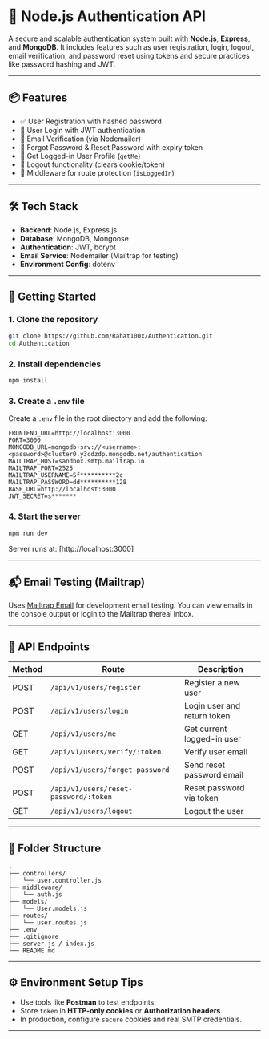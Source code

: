 # 🔐 Node.js Authentication API

A secure and scalable authentication system built with **Node.js**, **Express**, and **MongoDB**. It includes features such as user registration, login, logout, email verification, and password reset using tokens and secure practices like password hashing and JWT.

---

## 📦 Features

- ✅ User Registration with hashed password
- 🔐 User Login with JWT authentication
- 📧 Email Verification (via Nodemailer)
- 🔁 Forgot Password & Reset Password with expiry token
- 👤 Get Logged-in User Profile (`getMe`)
- 🚪 Logout functionality (clears cookie/token)
- 🧪 Middleware for route protection (`isLoggedIn`)

---

## 🛠 Tech Stack

- **Backend**: Node.js, Express.js
- **Database**: MongoDB, Mongoose
- **Authentication**: JWT, bcrypt
- **Email Service**: Nodemailer (Mailtrap for testing)
- **Environment Config**: dotenv

---

## 🚀 Getting Started

### 1. Clone the repository

```bash
git clone https://github.com/Rahat100x/Authentication.git
cd Authentication
````

### 2. Install dependencies

```bash
npm install
```

### 3. Create a `.env` file

Create a `.env` file in the root directory and add the following:

```env
FRONTEND_URL=http://localhost:3000
PORT=3000
MONGODB_URL=mongodb+srv://<username>:<password>@cluster0.y3cdzdp.mongodb.net/authentication
MAILTRAP_HOST=sandbox.smtp.mailtrap.io
MAILTRAP_PORT=2525
MAILTRAP_USERNAME=5f**********2c
MAILTRAP_PASSWORD=dd**********128
BASE_URL=http://localhost:3000
JWT_SECRET=s*******
```

### 4. Start the server

```bash
npm run dev
```

Server runs at: [http://localhost:3000]

---

## 📬 Email Testing (Mailtrap)

Uses [Mailtrap Email](https://mailtrap.io) for development email testing. You can view emails in the console output or login to the Mailtrap thereal inbox.

---

## 🧪 API Endpoints

| Method | Route                                 | Description                 |
| ------ | ------------------------------------- | --------------------------- |
| POST   | `/api/v1/users/register`              | Register a new user         |
| POST   | `/api/v1/users/login`                 | Login user and return token |
| GET    | `/api/v1/users/me`                    | Get current logged-in user  |
| GET    | `/api/v1/users/verify/:token`         | Verify user email           |
| POST   | `/api/v1/users/forget-password`       | Send reset password email   |
| POST   | `/api/v1/users/reset-password/:token` | Reset password via token    |
| GET    | `/api/v1/users/logout`                | Logout the user             |

---

## 📁 Folder Structure

```
.
├── controllers/
│   └── user.controller.js
├── middleware/
│   └── auth.js
├── models/
│   └── User.models.js
├── routes/
│   └── user.routes.js
├── .env
├── .gitignore
├── server.js / index.js
└── README.md
```

---

## ⚙️ Environment Setup Tips

* Use tools like **Postman** to test endpoints.
* Store `token` in **HTTP-only cookies** or **Authorization headers**.
* In production, configure `secure` cookies and real SMTP credentials.

---